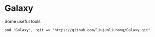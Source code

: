 # Galaxy
Some useful tools


```
pod 'Galaxy', :git => "https://github.com/liujunliuhong/Galaxy.git"
```
